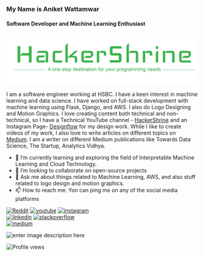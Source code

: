 ### My Name is Aniket Wattamwar
#### Software Developer and Machine Learning Enthusiast
![github](header.jpg)

I am a software engineer working at HSBC. I have a keen interest in machine learning and data science. I have worked on full-stack development with machine learning using Flask, Django, and AWS. I also do Logo Designing and Motion Graphics. I love creating content both technical and non-technical, so I have a Technical YouTube channel - [HackerShrine](https://www.youtube.com/channel/UC0ZCXAvGOg5fDyw0Xu-_PCw) and an Instagram Page- [Designflow](https://www.instagram.com/_designflow_/) for my design work. While I like to create videos of my work, I also love to write articles on different topics on [Medium](https://aniket-wattamwar.medium.com/). I am a writer on different Medium publications like Towards Data Science, The Startup, Analytics Vidhya.

- 🌱 I’m currently learning and exploring the field of Interpretable Machine Learning and Cloud Technology. 
- 👯 I’m looking to collaborate on open-source projects 
- 💬 Ask me about things related to Machine Learning, AWS, and also stuff related to logo design and motion graphics. 
- 📫 How to reach me: Yon can ping me on any of the social media platforms 


[<img src='https://cdn.jsdelivr.net/npm/simple-icons@3.0.1/icons/reddit.svg' alt='Reddit' height='40'>](https://www.reddit.com/user/https://www.reddit.com/user/aniket_wattamwar) [<img src='https://cdn.jsdelivr.net/npm/simple-icons@3.0.1/icons/youtube.svg' alt='youtube' height='40'>](https://www.youtube.com/channel/UC0ZCXAvGOg5fDyw0Xu-_PCw) 
[<img src='https://cdn.jsdelivr.net/npm/simple-icons@3.0.1/icons/instagram.svg' alt='instagram' height='40'>](https://www.instagram.com/https://www.instagram.com/__.jerrry.__//)  
[<img src='https://cdn.jsdelivr.net/npm/simple-icons@3.0.1/icons/linkedin.svg' alt='linkedin' height='40'>](https://www.linkedin.com/in/aniket-wattamwar-0a6658139/) 
[<img src='https://cdn.jsdelivr.net/npm/simple-icons@3.0.1/icons/stackoverflow.svg' alt='stackoverflow' height='40'>](https://stackoverflow.com/users/https://stackoverflow.com/users/11910006/aniketwattamwar)  
[<img src='https://cdn.jsdelivr.net/npm/simple-icons@3.0.1/icons/medium.svg' alt='medium' height='40'>](https://aniket-wattamwar.medium.com/)  


![enter image description here](https://github-readme-stats.vercel.app/api?username=aniketwattamwar&&show_icons=true&title_color=ffffff&icon_color=f1c40f&text_color=ffffff&bg_color=151515)


![Profile views](https://gpvc.arturio.dev/aniketwattamwar)  
